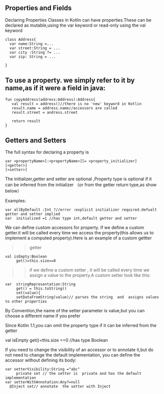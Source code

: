 ## Properties and  Fields
Declaring Properties
Classes in Kotlin can have properties.These can be declared as mutable,using the var keyword or read-only using the val keyword
```
class Address{
  var name:String =...
  var street:String = ...
  var city :String ?= ...
  var zip: String = ...

}
```


##  To use a property. we simply refer to it by name,as if it were a field in java:

```
fun copyAddress(address:Address):Address{
   val result = address()//there is no 'new' keyword in Kotlin
   result.name = address.name//accessors are called
   result.street = andress.street

   return result
}
```

## Getters  and Setters

The full syntax for declaring a property is

```
var <propertyName>[:<propertyName>][= <property_initializer]
[<getter>]
[<setter>]

```

The initializer,getter and setter are optional ,Property type is optional if it can be inferred from the initializer
（or from the getter return type,as show  below）

Examples:
```
var allByDefault :Int ?//error :explicit initializer required.defualt getter and setter implied
var  initialized =1 //has type int,default getter and setter
```

We can define custom accessors  for property. If we define a custom getter.it will  be called every time we access the property(this allows us to implement  a computed property).Here is an example of a custom gettter
>> getter
```
val isEmpty:Boolean
     get()=this.size==0
```


>>if we define a custom setter , it will be called every time we assign  a value to the property.A custom setter look like this:

```
var  stringRepresentation:String
     get() = this.toString()
     set(value){
     setDataFromString(value)// parses the string  and  assigns values to other properties
```

By Convention,the name of the setter parameter is   value,but you can choose a different name if you prefer

Since Kotlin 1.1,you can omit the property type  if it can be inferred from the getter

val isEmpty get()=this.size ==0 //has type Boolean

If you need  to change the visibility of an accessor  or to annotate it,but  do not need to change the default implementation, you can define the accessor without defining its  body:
```
var setterVisibility:String ="abc"
     private set // the setter is  private and has the default implementation
var setterWithAnnotation:Any?=null
  @Inject set// annotate  the setter with Inject


```






